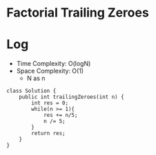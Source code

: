 # Factorial Trailing Zeroes

# Log

- Time Complexity: O(logN)
- Space Complexity: O(1)
  - N as n

```
class Solution {
    public int trailingZeroes(int n) {
        int res = 0;
        while(n >= 1){
            res += n/5;
            n /= 5;
        }
        return res;
    }
}
```
